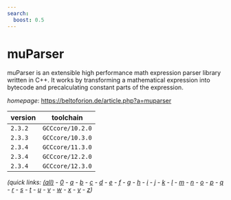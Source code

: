 ```yaml
---
search:
  boost: 0.5
---
```

# muParser

muParser is an extensible high performance math expression parser library  written in C++. It works by transforming a mathematical expression into  bytecode and precalculating constant parts of the expression.

*homepage*: <https://beltoforion.de/article.php?a=muparser>

version | toolchain
--------|----------
``2.3.2`` | ``GCCcore/10.2.0``
``2.3.3`` | ``GCCcore/10.3.0``
``2.3.4`` | ``GCCcore/11.3.0``
``2.3.4`` | ``GCCcore/12.2.0``
``2.3.4`` | ``GCCcore/12.3.0``


*(quick links: [(all)](../index.md) - [0](../0/index.md) - [a](../a/index.md) - [b](../b/index.md) - [c](../c/index.md) - [d](../d/index.md) - [e](../e/index.md) - [f](../f/index.md) - [g](../g/index.md) - [h](../h/index.md) - [i](../i/index.md) - [j](../j/index.md) - [k](../k/index.md) - [l](../l/index.md) - [m](../m/index.md) - [n](../n/index.md) - [o](../o/index.md) - [p](../p/index.md) - [q](../q/index.md) - [r](../r/index.md) - [s](../s/index.md) - [t](../t/index.md) - [u](../u/index.md) - [v](../v/index.md) - [w](../w/index.md) - [x](../x/index.md) - [y](../y/index.md) - [z](../z/index.md))*

